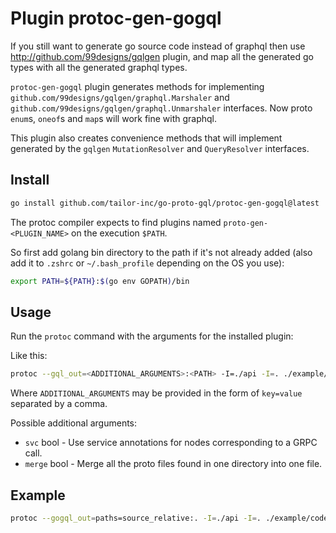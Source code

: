 # Plugin protoc-gen-gogql

If you still want to generate go source code instead of graphql then use
http://github.com/99designs/gqlgen plugin, and map all the generated go types with all the generated graphql types.

`protoc-gen-gogql` plugin generates methods for implementing
`github.com/99designs/gqlgen/graphql.Marshaler` and `github.com/99designs/gqlgen/graphql.Unmarshaler` interfaces. Now proto `enum`s, `oneof`s and `map`s will work fine with graphql.

This plugin also creates convenience methods that will implement generated by the `gqlgen` `MutationResolver` and `QueryResolver` interfaces.

## Install

```sh
go install github.com/tailor-inc/go-proto-gql/protoc-gen-gogql@latest
```

The protoc compiler expects to find plugins named `proto-gen-<PLUGIN_NAME>` on the execution `$PATH`.

So first add golang bin directory to the path if it's not already added (also add it to `.zshrc` or `~/.bash_profile` depending on the OS you use):

```sh
export PATH=${PATH}:$(go env GOPATH)/bin
```

## Usage
Run the `protoc` command with the arguments for the installed plugin:

Like this:

```sh
protoc --gql_out=<ADDITIONAL_ARGUMENTS>:<PATH> -I=./api -I=. ./example/codegen/api/pb/*.proto
```

Where `ADDITIONAL_ARGUMENTS` may be provided in the form of `key=value` separated by a comma.

Possible additional arguments:
- `svc` bool - Use service annotations for nodes corresponding to a GRPC call.
- `merge` bool - Merge all the proto files found in one directory into one file.

## Example
```sh
protoc --gogql_out=paths=source_relative:. -I=./api -I=. ./example/codegen/api/pb/*.proto
```
